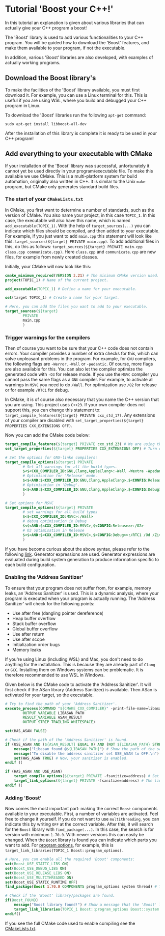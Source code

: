 # Tutorial 'Boost your C++!'

In this tutorial an explanation is given about various libraries that can actually give your C++ program a boost!

The 'Boost' library is used to add various functionalities to your C++ program.
You will be guided how to download the 'Boost' features, and make them available to your program, if not the executable.

In addition, various 'Boost' libraries are also developed, with examples of actually working programs.

## Download the Boost library's

To make the facilities of the 'Boost' library available, you must first download it.
For example, you can use a Linux terminal for this. This is useful if you are using WSL, where you build and debugged your C++ program in Linux.

To download the 'Boost' libraries run the following `apt-get` command:
```shell
sudo apt-get install libboost-all-dev
```

After the installation of this library is complete it is ready to be used in your C++ program!

## Add everything to your executable with CMake

If your installation of the 'Boost' library was successful, unfortunately it cannot yet be used directly in your program/executable file. To make this available we use CMake. This is a multi-platform system for build automation, originally also written in C++. It is similar to the Unix `make` program, but CMake only generates standard build files.

### The start of your `CMakeLists.txt`

In CMake, you first want to determine a number of standards, such as the version of CMake. You also name your project, in this case `TOPIC_1`. In this case, the executable will also have this name, which is named `add_executable(TOPIC_1)`. With the help of `target_sources(...)` you can indicate which files should be compiled, and then added to your executable. For example, if you just want to add `main.cpp` this statement will look like this: `target_sources(${target} PRIVATE main.cpp)`. To add additional files in this, do this as follows: `target_sources(${target} PRIVATE main.cpp class.cpp communicate.cpp)`. Here `class.cpp` and `communicate.cpp` are new files, for example from newly created classes.

Initially, your CMake will now look like this:
```cmake
cmake_minimum_required(VERSION 3.21) # The minimum CMake version used.
project(TOPIC_1) # Name of the current project.

add_executable(TOPIC_1) # Define a name for your executable.

set(target TOPIC_1) # Create a name for your target.

# Here, you can add the files you want to add to your executable.
target_sources(${target}
        PRIVATE
        main.cpp
        )
```

### Trigger warnings for the compilers

Then of course you want to be sure that your C++ code does not contain errors. Your compiler provides a number of extra checks for this, which can solve unpleasant problems in the program. For example, for `GNU` compilers, the following flags are `-Werror`, `-Wall` or `-pedantic`. Of course, more flags are also available for this. You can also let the compiler optimize the generated code with `-O3` for release mode.
If you use the `MSVC` compiler you cannot pass the same flags as a `GNU` compiler. For example, to activate all warnings in `MSVC` you need to do `/Wall`. For optimization use `/O2` for release or for example `/RTC1` for debug.

In CMake, it is of course also necessary that you name the C++ version that you are using. This project uses `C++23`. If your own compiler does not support this, you can change this statement to: `target_compile_features(${target} PRIVATE cxx_std_17)`. Any extensions of your compiler are disabled with `set_target_properties(${target} PROPERTIES CXX_EXTENSIONS OFF)`.

Now you can add the CMake code below:
```cmake
target_compile_features(${target} PRIVATE cxx_std_23) # We are using the newest language standards, so C++23.
set_target_properties(${target} PROPERTIES CXX_EXTENSIONS OFF) # Turn of compiler specific language extensions.

# Set the options for GNU-linke compilers:
target_compile_options(${target} PRIVATE
        # Set all warnings for all the build types.
        $<$<CXX_COMPILER_ID:GNU,Clang,AppleClang>:-Wall -Wextra -Wpedantic -Werror -fno-omit-frame-pointer>
        # Optimisation for 'Release' mode.
        $<$<AND:$<CXX_COMPILER_ID:GNU,Clang,AppleClang>,$<CONFIG:Release>>:-O3>
        # Optimisation in 'Debug'.
        $<$<AND:$<CXX_COMPILER_ID:GNU,Clang,AppleClang>,$<CONFIG:Debug>>:-Og -g>
        )

# Set options for MSVC
target_compile_options(${target} PRIVATE
        # set warnings for all build types
        $<$<CXX_COMPILER_ID:MSVC>:/Wall>
        # debug optimisation in Debug
        $<$<AND:$<CXX_COMPILER_ID:MSVC>,$<CONFIG:Release>>:/O2>
        # O3 optimisation in Release
        $<$<AND:$<CXX_COMPILER_ID:MSVC>,$<CONFIG:Debug>>:/RTC1 /Od /Zi>
        )
```

If you have become curious about the above syntax, please refer to the following [link](https://cmake.org/cmake/help/latest/manual/cmake-generator-expressions.7.html).
Generator expressions are used. Generator expressions are evaluated during build system generation to produce information specific to each build configuration.

### Enabling the 'Address Sanitizer'

To ensure that your program does not suffer from, for example, memory leaks, an 'Address Sanitizer' is used. This is a dynamic analysis, where your program is executed when your program is actually running. The 'Address Sanitizer' will check for the following points:
* Use after free (dangling pointer dereference)
* Heap buffer overflow
* Stack buffer overflow
* Global buffer overflow
* Use after return
* Use after scope
* Initialization order bugs
* Memory leaks

If you're using Linux (including WSL) and Mac, you don't need to do anything for the installation. This is because they are already part of `Clang` or `GCC`.
Installing them on Windows systems can be problematic. It is therefore recommended to use WSL in Windows.

Given below is the CMake code to activate the 'Address Sanitizer'. It will first check if the ASan library (Address Sanitizer) is available. Then ASan is activated for your target, so the executable.

```cmake
# Try to find the path of your 'Address Sanitizer'.
execute_process(COMMAND "${CMAKE_CXX_COMPILER}" -print-file-name=libasan.so
        OUTPUT_VARIABLE LIBASAN_PATH
        RESULT_VARIABLE ASAN_RESULT
        OUTPUT_STRIP_TRAILING_WHITESPACE)

set(HAS_ASAN FALSE)

# Check if the path of the 'Address Sanitizer' is found.
if (USE_ASAN AND (${ASAN_RESULT} EQUAL 0) AND (NOT ${LIBASAN_PATH} STREQUAL ""))
    message("libasan found @${LIBASAN_PATH}") # Show the path of the sanitizer.
    message("To disable the address sanitizer set USE_ASAN to OFF.\n") # Show how to turn off the address sanitizer.
    set(HAS_ASAN TRUE) # Now, your sanitizer is enabled.
endif ()

if (HAS_ASAN AND USE_ASAN)
    target_compile_options(${target} PRIVATE -fsanitize=address) # Set the target compile options for the sanitizer.
    target_link_options(${target} PRIVATE -fsanitize=address) # The link options for the sanitizer.
endif ()
```

### Adding 'Boost'

Now comes the most important part: making the correct `Boost` components available to your executable. First, a number of variables are activated. Feel free to change it yourself. If you do not want to use `multithreading`, you can indicate this by writing `OFF` at the correct variable.
After this, it will search for the `Boost` library with `find_package(...)`. In this case, the search is for version with minimum `1.70.0`. With newer versions this can easily be changed.
When the `Boost` library is found you can indicate which parts you want to add. For [program options](https://www.boost.org/doc/libs/1_77_0/doc/html/program_options.html), for example, this is `target_link_libraries(TOPIC_1 Boost::program_options)`.

```cmake
# Here, you can enable all the required 'Boost' components:
set(Boost_USE_STATIC_LIBS ON)
set(Boost_USE_DEBUG_LIBS ON)
set(Boost_USE_RELEASE_LIBS ON)
set(Boost_USE_MULTITHREADED ON)
set(Boost_USE_STATIC_RUNTIME OFF)
find_package(Boost 1.70.0 COMPONENTS program_options system thread) # Try to find your 'Boost' package, right now, we are using 'Boost 1.70.0'.

# Check if the 'Boost' library/packages are found.
if(Boost_FOUND)
    message("Boost library found!") # Show a message that the 'Boost' library is found.
    target_link_libraries(TOPIC_1 Boost::program_options Boost::system Boost::thread) # Here, you are linking all the libraries available the 'Boost' library.
endif()
```

If you see the full CMake code used to enable compiling see the [CMakeLists.txt](CMakeLists.txt).

